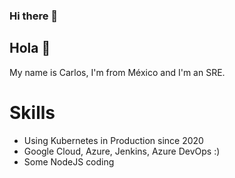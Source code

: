 ### Hi there 👋

<!--
**karlosarr/karlosarr** is a ✨ _special_ ✨ repository because its `README.md` (this file) appears on your GitHub profile.

Here are some ideas to get you started:

- 🔭 I’m currently working on ...
- 🌱 I’m currently learning ...
- 👯 I’m looking to collaborate on ...
- 🤔 I’m looking for help with ...
- 💬 Ask me about ...
- 📫 How to reach me: ...
- 😄 Pronouns: ...
- ⚡ Fun fact: ...
-->


## Hola 👋

My name is Carlos, I'm from México and I'm an SRE.

<!--* Currently working for [@hyphametrics](https://www.hyphametrics.com/) as a Staff SRE-->

# Skills

* Using Kubernetes in Production since 2020
* Google Cloud, Azure, Jenkins, Azure DevOps  :) 
* Some NodeJS coding
